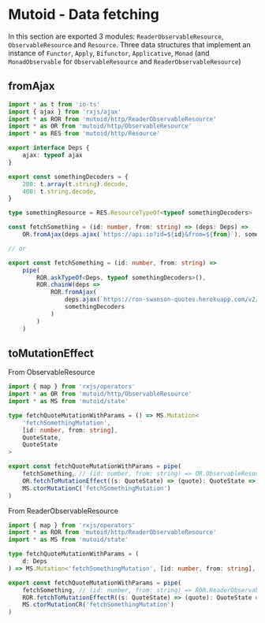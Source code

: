 # Mutoid - Data fetching

In this section are exported 3 modules: `ReaderObservableResource`, `ObservableResource` and `Resource`. Three data structures that implement an instance of `Functor`, `Apply`, `Bifunctor`, `Applicative`, `Monad` (and `MonadObservable` for `ObservableResource` and `ReaderObservableResource`)

## fromAjax

```typescript
import * as t from 'io-ts'
import { ajax } from 'rxjs/ajax'
import * as ROR from 'mutoid/http/ReaderObservableResource'
import * as OR from 'mutoid/http/ObservableResource'
import * as RES from 'mutoid/http/Resource'

export interface Deps {
    ajax: typeof ajax
}

export const somethingDecoders = {
    200: t.array(t.string).decode,
    400: t.string.decode,
}

type somethingResource = RES.ResourceTypeOf<typeof somethingDecoders>

const fetchSomething = (id: number, from: string) => (deps: Deps) =>
    OR.fromAjax(deps.ajax(`https://api.io?id=${id}&from=${from}`), somethingDecoders)

// or

export const fetchSomething = (id: number, from: string) =>
    pipe(
        ROR.askTypeOf<Deps, typeof somethingDecoders>(),
        ROR.chainW(deps =>
            ROR.fromAjax(
                deps.ajax(`https://ron-swanson-quotes.herokuapp.com/v2/quotes?id=${id}&from=${from}`),
                somethingDecoders
            )
        )
    )
```

## toMutationEffect

From ObservableResource

```typescript
import { map } from 'rxjs/operators'
import * as OR from 'mutoid/http/ObservableResource'
import * as MS from 'mutoid/state'

type fetchQuoteMutationWithParams = () => MS.Mutation<
    'fetchSomethingMutation',
    [id: number, from: string],
    QuoteState,
    QuoteState
>

export const fetchQuoteMutationWithParams = pipe(
    fetchSomething, // (id: number, from: string) => OR.ObservableResource<E, A>
    OR.fetchToMutationEffect((s: QuoteState) => (quote): QuoteState => ({ ...s, something: c })),
    MS.ctorMutationC('fetchSomethingMutation')
)
```

From ReaderObservableResource

```typescript
import { map } from 'rxjs/operators'
import * as ROR from 'mutoid/http/ReaderObservableResource'
import * as MS from 'mutoid/state'

type fetchQuoteMutationWithParams = (
    d: Deps
) => MS.Mutation<'fetchSomethingMutation', [id: number, from: string], QuoteState, QuoteState>

export const fetchQuoteMutationWithParams = pipe(
    fetchSomething, // (id: number, from: string) => ROR.ReaderObservableResource<R, E, A>
    ROR.fetchToMutationEffectR((s: QuoteState) => (quote): QuoteState => ({ ...s, something: c })),
    MS.ctorMutationCR('fetchSomethingMutation')
)
```
